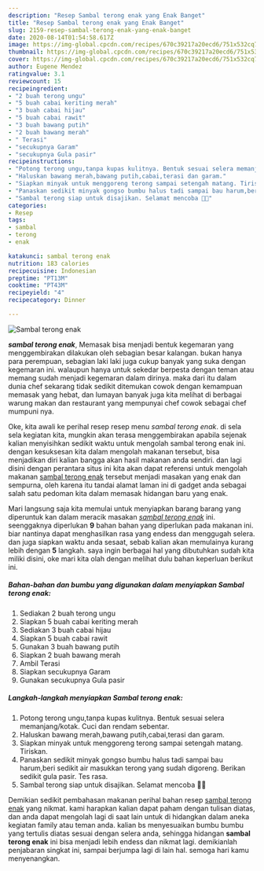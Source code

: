 ```yaml
---
description: "Resep Sambal terong enak yang Enak Banget"
title: "Resep Sambal terong enak yang Enak Banget"
slug: 2159-resep-sambal-terong-enak-yang-enak-banget
date: 2020-08-14T01:54:58.617Z
image: https://img-global.cpcdn.com/recipes/670c39217a20ecd6/751x532cq70/sambal-terong-enak-foto-resep-utama.jpg
thumbnail: https://img-global.cpcdn.com/recipes/670c39217a20ecd6/751x532cq70/sambal-terong-enak-foto-resep-utama.jpg
cover: https://img-global.cpcdn.com/recipes/670c39217a20ecd6/751x532cq70/sambal-terong-enak-foto-resep-utama.jpg
author: Eugene Mendez
ratingvalue: 3.1
reviewcount: 15
recipeingredient:
- "2 buah terong ungu"
- "5 buah cabai keriting merah"
- "3 buah cabai hijau"
- "5 buah cabai rawit"
- "3 buah bawang putih"
- "2 buah bawang merah"
- " Terasi"
- "secukupnya Garam"
- "secukupnya Gula pasir"
recipeinstructions:
- "Potong terong ungu,tanpa kupas kulitnya. Bentuk sesuai selera memanjang/kotak. Cuci dan rendam sebentar."
- "Haluskan bawang merah,bawang putih,cabai,terasi dan garam."
- "Siapkan minyak untuk menggoreng terong sampai setengah matang. Tiriskan."
- "Panaskan sedikit minyak gongso bumbu halus tadi sampai bau harum,beri sedikit air masukkan terong yang sudah digoreng. Berikan sedikit gula pasir. Tes rasa."
- "Sambal terong siap untuk disajikan. Selamat mencoba 🤗🤗"
categories:
- Resep
tags:
- sambal
- terong
- enak

katakunci: sambal terong enak 
nutrition: 183 calories
recipecuisine: Indonesian
preptime: "PT13M"
cooktime: "PT43M"
recipeyield: "4"
recipecategory: Dinner

---
```



![Sambal terong enak](https://img-global.cpcdn.com/recipes/670c39217a20ecd6/751x532cq70/sambal-terong-enak-foto-resep-utama.jpg)

<b><i>sambal terong enak</i></b>, Memasak bisa menjadi bentuk kegemaran yang menggembirakan dilakukan oleh sebagian besar kalangan. bukan hanya para perempuan, sebagian laki laki juga cukup banyak yang suka dengan kegemaran ini. walaupun hanya untuk sekedar berpesta dengan teman atau memang sudah menjadi kegemaran dalam dirinya. maka dari itu dalam dunia chef sekarang tidak sedikit ditemukan cowok dengan kemampuan memasak yang hebat, dan lumayan banyak juga kita melihat di berbagai warung makan dan restaurant yang mempunyai chef cowok sebagai chef mumpuni nya.



Oke, kita awali ke perihal resep resep menu <i>sambal terong enak</i>. di sela sela kegiatan kita, mungkin akan terasa menggembirakan apabila sejenak kalian menyisihkan sedikit waktu untuk mengolah sambal terong enak ini. dengan kesuksesan kita dalam mengolah makanan tersebut, bisa menjadikan diri kalian bangga akan hasil makanan anda sendiri. dan lagi disini dengan perantara situs ini kita akan dapat referensi untuk mengolah makanan <u>sambal terong enak</u> tersebut menjadi masakan yang enak dan sempurna, oleh karena itu tandai alamat laman ini di gadget anda sebagai salah satu pedoman kita dalam memasak hidangan baru yang enak.


Mari langsung saja kita memulai untuk menyiapkan barang barang yang diperuntuk kan dalam meracik masakan <u><i>sambal terong enak</i></u> ini. seenggaknya diperlukan <b>9</b> bahan bahan yang diperlukan pada makanan ini. biar nantinya dapat menghasilkan rasa yang endess dan menggugah selera. dan juga siapkan waktu anda sesaat, sebab kalian akan memulainya kurang lebih dengan <b>5</b> langkah. saya ingin berbagai hal yang dibutuhkan sudah kita miliki disini, oke mari kita olah dengan melihat dulu bahan keperluan berikut ini.

<!--inarticleads1-->

##### Bahan-bahan dan bumbu yang digunakan dalam menyiapkan Sambal terong enak:

1. Sediakan 2 buah terong ungu
1. Siapkan 5 buah cabai keriting merah
1. Sediakan 3 buah cabai hijau
1. Siapkan 5 buah cabai rawit
1. Gunakan 3 buah bawang putih
1. Siapkan 2 buah bawang merah
1. Ambil  Terasi
1. Siapkan secukupnya Garam
1. Gunakan secukupnya Gula pasir




<!--inarticleads2-->

##### Langkah-langkah menyiapkan Sambal terong enak:

1. Potong terong ungu,tanpa kupas kulitnya. Bentuk sesuai selera memanjang/kotak. Cuci dan rendam sebentar.
1. Haluskan bawang merah,bawang putih,cabai,terasi dan garam.
1. Siapkan minyak untuk menggoreng terong sampai setengah matang. Tiriskan.
1. Panaskan sedikit minyak gongso bumbu halus tadi sampai bau harum,beri sedikit air masukkan terong yang sudah digoreng. Berikan sedikit gula pasir. Tes rasa.
1. Sambal terong siap untuk disajikan. Selamat mencoba 🤗🤗




Demikian sedikit pembahasan makanan perihal bahan resep <u>sambal terong enak</u> yang nikmat. kami harapkan kalian dapat paham dengan tulisan diatas, dan anda dapat mengolah lagi di saat lain untuk di hidangkan dalam aneka kegiatan family atau teman anda. kalian bs menyesuaikan bumbu bumbu yang tertulis diatas sesuai dengan selera anda, sehingga hidangan <b>sambal terong enak</b> ini bisa menjadi lebih endess dan nikmat lagi. demikianlah penjabaran singkat ini, sampai berjumpa lagi di lain hal. semoga hari kamu menyenangkan.
